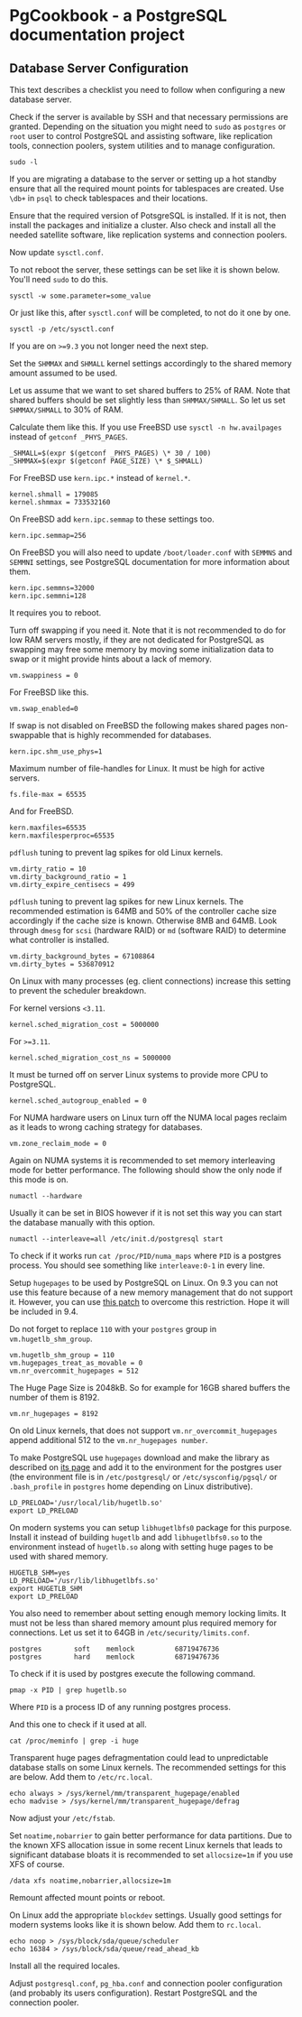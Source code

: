 # PgCookbook - a PostgreSQL documentation project

## Database Server Configuration

This text describes a checklist you need to follow when configuring a
new database server.

Check if the server is available by SSH and that necessary permissions
are granted. Depending on the situation you might need to `sudo` as
`postgres` or `root` user to control PostgreSQL and assisting
software, like replication tools, connection poolers, system utilities
and to manage configuration.

    sudo -l

If you are migrating a database to the server or setting up a hot
standby ensure that all the required mount points for tablespaces are
created. Use `\db+` in `psql` to check tablespaces and their
locations.

Ensure that the required version of PotsgreSQL is installed. If it is
not, then install the packages and initialize a cluster. Also check
and install all the needed satellite software, like replication
systems and connection poolers.

Now update `sysctl.conf`.

To not reboot the server, these settings can be set like it is shown
below. You'll need `sudo` to do this.

    sysctl -w some.parameter=some_value

Or just like this, after `sysctl.conf` will be completed, to not do it
one by one.

    sysctl -p /etc/sysctl.conf

If you are on `>=9.3` you not longer need the next step.

Set the `SHMMAX` and `SHMALL` kernel settings accordingly to the
shared memory amount assumed to be used.

Let us assume that we want to set shared buffers to 25% of RAM. Note
that shared buffers should be set slightly less than
`SHMMAX/SHMALL`. So let us set `SHMMAX/SHMALL` to 30% of RAM.

Calculate them like this. If you use FreeBSD use `sysctl -n
hw.availpages` instead of `getconf _PHYS_PAGES`.

    _SHMALL=$(expr $(getconf _PHYS_PAGES) \* 30 / 100)
    _SHMMAX=$(expr $(getconf PAGE_SIZE) \* $_SHMALL)

For FreeBSD use `kern.ipc.*` instead of `kernel.*`.

    kernel.shmall = 179085
    kernel.shmmax = 733532160

On FreeBSD add `kern.ipc.semmap` to these settings too.

    kern.ipc.semmap=256

On FreeBSD you will also need to update `/boot/loader.conf` with
`SEMMNS` and `SEMMNI` settings, see PostgreSQL documentation for more
information about them.

    kern.ipc.semmns=32000
    kern.ipc.semmni=128

It requires you to reboot.

Turn off swapping if you need it. Note that it is not recommended to
do for low RAM servers mostly, if they are not dedicated for
PostgreSQL as swapping may free some memory by moving some
initialization data to swap or it might provide hints about a lack of
memory.

    vm.swappiness = 0

For FreeBSD like this.

    vm.swap_enabled=0

If swap is not disabled on FreeBSD the following makes shared pages
non-swappable that is highly recommended for databases.

    kern.ipc.shm_use_phys=1

Maximum number of file-handles for Linux. It must be high for active
servers.

    fs.file-max = 65535

And for FreeBSD.

    kern.maxfiles=65535
    kern.maxfilesperproc=65535

`pdflush` tuning to prevent lag spikes for old Linux kernels.

    vm.dirty_ratio = 10
    vm.dirty_background_ratio = 1
    vm.dirty_expire_centisecs = 499

`pdflush` tuning to prevent lag spikes for new Linux kernels. The
recommended estimation is 64MB and 50% of the controller cache size
accordingly if the cache size is known. Otherwise 8MB and 64MB. Look
through `dmesg` for `scsi` (hardware RAID) or `md` (software RAID) to
determine what controller is installed.

    vm.dirty_background_bytes = 67108864
    vm.dirty_bytes = 536870912

On Linux with many processes (eg. client connections) increase this
setting to prevent the scheduler breakdown.

For kernel versions `<3.11`.

    kernel.sched_migration_cost = 5000000

For `>=3.11`.

    kernel.sched_migration_cost_ns = 5000000

It must be turned off on server Linux systems to provide more CPU to
PostgreSQL.

    kernel.sched_autogroup_enabled = 0

For NUMA hardware users on Linux turn off the NUMA local pages reclaim
as it leads to wrong caching strategy for databases.

    vm.zone_reclaim_mode = 0

Again on NUMA systems it is recommended to set memory interleaving
mode for better performance. The following should show the only node
if this mode is on.

    numactl --hardware

Usually it can be set in BIOS however if it is not set this way you
can start the database manually with this option.

    numactl --interleave=all /etc/init.d/postgresql start

To check if it works run `cat /proc/PID/numa_maps` where `PID` is a
postgres process. You should see something like `interleave:0-1` in
every line.

Setup `hugepages` to be used by PostgreSQL on Linux. On 9.3 you can
not use this feature because of a new memory management that do not
support it. However, you can use [this patch][2] to overcome this
restriction. Hope it will be included in 9.4.

Do not forget to replace `110` with your `postgres` group in
`vm.hugetlb_shm_group`.

    vm.hugetlb_shm_group = 110
    vm.hugepages_treat_as_movable = 0
    vm.nr_overcommit_hugepages = 512

The Huge Page Size is 2048kB. So for example for 16GB shared buffers
the number of them is 8192.

    vm.nr_hugepages = 8192

On old Linux kernels, that does not support
`vm.nr_overcommit_hugepages` append additional 512 to the
`vm.nr_hugepages number`.

To make PostgreSQL use `hugepages` download and make the library as
described on [its page][1] and add it to the environment for the
postgres user (the environment file is in `/etc/postgresql/` or
`/etc/sysconfig/pgsql/` or `.bash_profile` in `postgres` home
depending on Linux distributive).

    LD_PRELOAD='/usr/local/lib/hugetlb.so'
    export LD_PRELOAD

On modern systems you can setup `libhugetlbfs0` package for this
purpose. Install it instead of building `hugetlb` and add
`libhugetlbfs0.so` to the environment instead of `hugetlb.so` along
with setting huge pages to be used with shared memory.

    HUGETLB_SHM=yes
    LD_PRELOAD='/usr/lib/libhugetlbfs.so'
    export HUGETLB_SHM
    export LD_PRELOAD

You also need to remember about setting enough memory locking
limits. It must not be less than shared memory amount plus required
memory for connections. Let us set it to 64GB in
`/etc/security/limits.conf`.

    postgres        soft    memlock          68719476736
    postgres        hard    memlock          68719476736

To check if it is used by postgres execute the following command.

    pmap -x PID | grep hugetlb.so

Where `PID` is a process ID of any running postgres process.

And this one to check if it used at all.

    cat /proc/meminfo | grep -i huge

Transparent huge pages defragmentation could lead to unpredictable
database stalls on some Linux kernels. The recommended settings for
this are below. Add them to `/etc/rc.local`.

    echo always > /sys/kernel/mm/transparent_hugepage/enabled
    echo madvise > /sys/kernel/mm/transparent_hugepage/defrag

Now adjust your `/etc/fstab`. 

Set `noatime,nobarrier` to gain better performance for data
partitions. Due to the known XFS allocation issue in some recent Linux
kernels that leads to significant database bloats it is recommended to
set `allocsize=1m` if you use XFS of course.

    /data xfs noatime,nobarrier,allocsize=1m

Remount affected mount points or reboot.

On Linux add the appropriate `blockdev` settings. Usually good
settings for modern systems looks like it is shown below. Add them to
`rc.local`.

    echo noop > /sys/block/sda/queue/scheduler
    echo 16384 > /sys/block/sda/queue/read_ahead_kb

Install all the required locales.

Adjust `postgresql.conf`, `pg_hba.conf` and connection pooler
configuration (and probably its users configuration). Restart
PostgreSQL and the connection pooler.

[1]: http://oss.linbit.com/hugetlb/
[2]: http://www.postgresql.org/message-id/flat/CA+TgmoZypzzdyVj1cpPJ9O-Nh-A9_Uqdz5w4Ete_QzMEoX01-Q@mail.gmail.com
